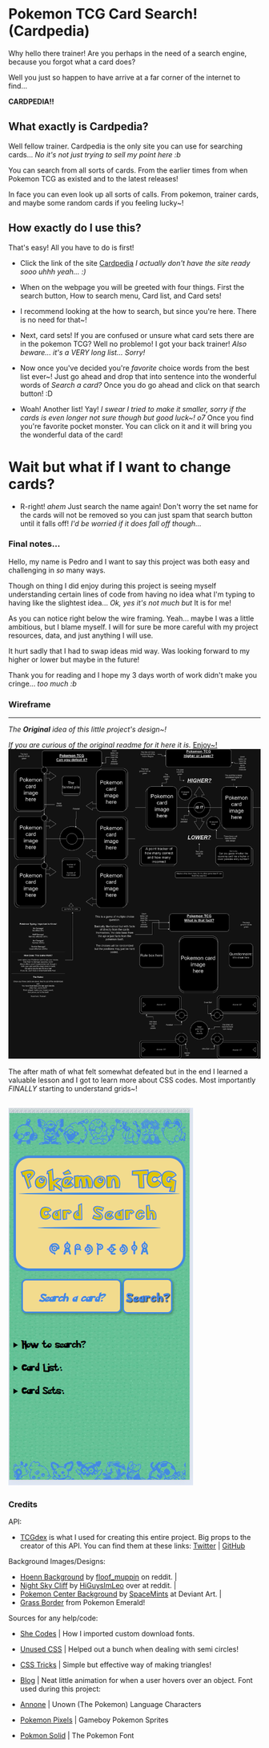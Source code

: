 # Pokemon TCG Card Search! (Cardpedia)

Why hello there trainer! Are you perhaps in the need of a search engine, because you forgot what a card does?

Well you just so happen to have arrive at a far corner of the internet to find...

**CARDPEDIA!!**

## What exactly is Cardpedia?

Well fellow trainer. Cardpedia is the only site you can use for searching cards...
*No it's not just trying to sell my point here :b*

You can search from all sorts of cards. From the earlier times from when Pokemon TCG as existed and to the latest releases!

In face you can even look up all sorts of calls. From pokemon, trainer cards, and maybe some random cards if you feeling lucky~!

## How exactly do I use this?

That's easy! All you have to do is first!

- Click the link of the site [Cardpedia](https://pedrocr05.surge.sh) *I actually don't have the site ready sooo uhhh yeah... :)*

- When on the webpage you will be greeted with four things. First the search button, How to search menu, Card list, and Card sets!

- I recommend looking at the how to search, but since you're here. There is no need for that~!

- Next, card sets! If you are confused or unsure what card sets there are in the pokemon TCG? Well no problemo! I got your back trainer! *Also beware... it's a VERY long list... Sorry!*

- Now once you've decided you're *favorite* choice words from the best list ever~! Just go ahead and drop that into sentence into the wonderful words of *Search a card?* Once you do go ahead and click on that search button! :D

- Woah! Another list! Yay! *I swear I tried to make it smaller, sorry if the cards is even longer not sure though but good luck~! o7* Once you find you're favorite pocket monster. You can click on it and it will bring you the wonderful data of the card!

# Wait but what if I want to change cards?

- R-right! *ahem* Just search the name again! Don't worry the set name for the cards will not be removed so you can just spam that search button until it falls off! *I'd be worried if it does fall off though...*

### Final notes...

Hello, my name is Pedro and I want to say this project was both easy and challenging in *so* many ways.

Though on thing I did enjoy during this project is seeing myself understanding certain lines of code from having no idea what I'm typing to having like the slightest idea... *Ok, yes it's not much but* It is for me!

As you can notice right below the wire framing. Yeah... maybe I was a little ambitious, but I blame myself.
I will for sure be more careful with my project resources, data, and just anything I will use.

It hurt sadly that I had to swap ideas mid way. Was looking forward to my higher or lower but maybe in the future!

Thank you for reading and I hope my 3 days worth of work didn't make you cringe... *too much :b*
### Wireframe

---

*The **Original** idea of this little project's design~!*

*If you are curious of the original readme for it here it is.* [Enjoy~!](/Additional-Files/original-readme.md)
![description of image](/Assets/Wire-Frame/Project-Wireframe.png)

The after math of what felt somewhat defeated but in the end I learned a valuable lesson and I got to learn more about CSS codes. Most importantly *FINALLY* starting to understand grids~! 

![Cardpedia~!](/Additional-Files/Cardpedia-Page.png)
---

### Credits

API:
- [TCGdex](https://github.com/tcgdex/javascript-sdk) is what I used for creating this entire project. Big props to the creator of this API. You can find them at these links: [Twitter](https://twitter.com/Aviortheking) | [GitHub](https://github.com/Aviortheking)

Background Images/Designs:

- [Hoenn Background](https://www.reddit.com/r/pokemon/comments/11xa0zx/pokemon_gen_3_rubysapphireemerald_opening/#lightbox) by [floof_muppin](https://www.reddit.com/user/floof_muppin/) on reddit. |
- [Night Sky Cliff](https://www.reddit.com/r/MysteryDungeon/comments/113xu9e/tutorial_making_your_own_mobile_mystery_dungeon/) by [HiGuysImLeo](https://www.reddit.com/user/HiGuysImLeo/) over at reddit. |
- [Pokemon Center Background](https://www.deviantart.com/spacemints/art/pokemon-center-free-bg-615787534) by [SpaceMints](https://www.deviantart.com/spacemints) at Deviant Art. |
- [Grass Border](https://www.spriters-resource.com/game_boy_advance/pokemonemerald/sheet/134267/) from Pokemon Emerald!

Sources for any help/code:

- [She Codes](https://www.shecodes.io/athena/9852-how-to-add-a-custom-font-to-your-css-code) | How I imported custom download fonts.
- [Unused CSS](https://unused-css.com/blog/css-half-circle/) | Helped out a bunch when dealing with semi circles!
- [CSS Tricks](https://css-tricks.com/books/greatest-css-tricks/how-to-make-a-triangle/) | Simple but effective way of making triangles!
- [Blog](https://blog.hubspot.com/website/css-hover-animation) | Neat little animation for when a user hovers over an object.
Font used during this project:

- [Annone](https://www.fontspace.com/annone-font-f4876) | Unown (The Pokemon) Language Characters
- [Pokemon Pixels](https://www.fontspace.com/pokemon-pixels-font-f13534) | Gameboy Pokemon Sprites
- [Pokmon Solid](https://www.fontspace.com/pokemon-solid-font-f13844) | The Pokemon Font
